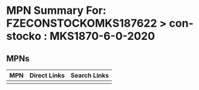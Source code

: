 



# MPN Summary For: FZECONSTOCKOMKS187622 > con-stocko : MKS1870-6-0-2020

## MPNs
  

|MPN|Direct Links|Search Links|
| :--- | :--- | :--- |
||||
